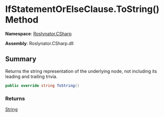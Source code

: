 # IfStatementOrElseClause\.ToString\(\) Method

**Namespace**: [Roslynator.CSharp](../../README.md)

**Assembly**: Roslynator\.CSharp\.dll

## Summary

Returns the string representation of the underlying node, not including its leading and trailing trivia\.

```csharp
public override string ToString()
```

### Returns

[String](https://docs.microsoft.com/en-us/dotnet/api/system.string)

